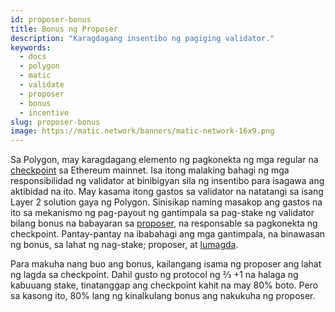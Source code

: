```yaml
---
id: proposer-bonus
title: Bonus ng Proposer
description: "Karagdagang insentibo ng pagiging validator."
keywords:
  - docs
  - polygon
  - matic
  - validate
  - proposer
  - bonus
  - incentive
slug: proposer-bonus
image: https://matic.network/banners/matic-network-16x9.png
---
```


Sa Polygon, may karagdagang elemento ng pagkonekta ng mga regular na [checkpoint](../../glossary#checkpoint-transaction) sa Ethereum mainnet. Isa itong malaking bahagi ng mga responsibilidad ng validator at binibigyan sila ng insentibo para isagawa ang aktibidad na ito. May kasama itong gastos sa validator na natatangi sa isang Layer 2 solution gaya ng Polygon. Sinisikap naming masakop ang gastos na ito sa mekanismo ng pag-payout ng gantimpala sa pag-stake ng validator bilang bonus na babayaran sa [proposer](../../glossary#proposer), na responsable sa pagkonekta ng checkpoint. Pantay-pantay na ibabahagi ang mga gantimpala, na binawasan ng bonus, sa lahat ng nag-stake; proposer, at [lumagda](../../glossary#signer-address).

Para makuha nang buo ang bonus, kailangang isama ng proposer ang lahat ng lagda sa checkpoint. Dahil gusto ng protocol ng ⅔ +1 na halaga ng kabuuang stake, tinatanggap ang checkpoint kahit na may 80% boto. Pero sa kasong ito, 80% lang ng kinalkulang bonus ang nakukuha ng proposer.

